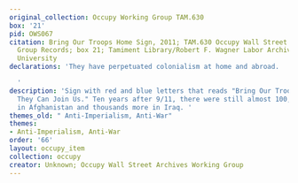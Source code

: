 ```yaml
---
original_collection: Occupy Working Group TAM.630
box: '21'
pid: OWS067
citation: Bring Our Troops Home Sign, 2011; TAM.630 Occupy Wall Street Archives Working
  Group Records; box 21; Tamiment Library/Robert F. Wagner Labor Archives, New York
  University
declarations: 'They have perpetuated colonialism at home and abroad.

  '
description: 'Sign with red and blue letters that reads "Bring Our Troops Home So
  They Can Join Us." Ten years after 9/11, there were still almost 100,000 US troops
  in Afghanistan and thousands more in Iraq. '
themes_old: " Anti-Imperialism, Anti-War"
themes:
- Anti-Imperialism, Anti-War
order: '66'
layout: occupy_item
collection: occupy
creator: Unknown; Occupy Wall Street Archives Working Group
---
```

